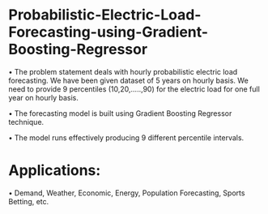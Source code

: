 # Probabilistic-Electric-Load-Forecasting-using-Gradient-Boosting-Regressor

• The problem statement deals with hourly probabilistic electric load forecasting. We have been given dataset of 5 years on hourly basis. We need to provide 9 percentiles (10,20,…..,90) for the electric load for one full year on hourly basis.

• The forecasting model is built using Gradient Boosting Regressor technique.

• The model runs effectively producing 9 different percentile intervals.

# Applications: 
• Demand, Weather, Economic, Energy, Population Forecasting, Sports Betting, etc.

